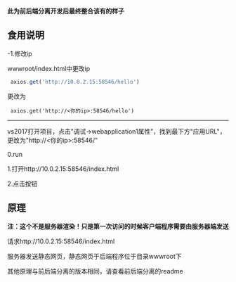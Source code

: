 **此为前后端分离开发后最终整合该有的样子**



## 食用说明

-1.修改ip

wwwroot/index.html中更改ip

```javascript
 axios.get('http://10.0.2.15:58546/hello')
```

更改为

```
 axios.get('http://<你的ip>:58546/hello')
```

_____

vs2017打开项目，点击"调试->webapplication1属性"，找到最下方"应用URL"，更改为"http://<你的ip>:58546/"

0.run

1.打开http://10.0.2.15:58546/index.html

2.点击按钮



## 原理

**注：这个不是服务器渲染！只是第一次访问的时候客户端程序需要由服务器端发送**

请求http://10.0.2.15:58546/index.html

服务器发送静态网页，静态网页于后端程序位于目录wwwroot下

其他原理与前后端分离的版本相同，请查看前后端分离的readme